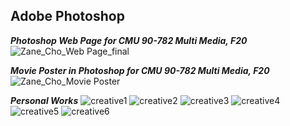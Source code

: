 ## Adobe Photoshop

_**Photoshop Web Page for CMU 90-782 Multi Media, F20**_
![Zane_Cho_Web Page_final](https://user-images.githubusercontent.com/38139294/99324613-ad935a80-2842-11eb-81a1-7bf4163737ce.jpg)
</br>

_**Movie Poster in Photoshop for CMU 90-782 Multi Media, F20**_
![Zane_Cho_Movie Poster](https://user-images.githubusercontent.com/38139294/99324634-b6842c00-2842-11eb-9b00-714950fe815c.jpg)
</br>

_**Personal Works**_
![creative1](https://user-images.githubusercontent.com/38139294/94883306-5115e080-0438-11eb-94f4-c1d111a7efd1.JPG)
![creative2](https://user-images.githubusercontent.com/38139294/94883382-8a4e5080-0438-11eb-9c80-9f0beaeb3c41.JPG)
![creative3](https://user-images.githubusercontent.com/38139294/94883439-afdb5a00-0438-11eb-833a-67f4df866401.JPG)
![creative4](https://user-images.githubusercontent.com/38139294/94883460-be297600-0438-11eb-9f7c-e223f5aabcf7.JPG)
![creative5](https://user-images.githubusercontent.com/38139294/94883533-ec0eba80-0438-11eb-8bcd-e944d3251450.JPG)
![creative6](https://user-images.githubusercontent.com/38139294/94883655-32fcb000-0439-11eb-8ba6-47de62893174.JPG)
